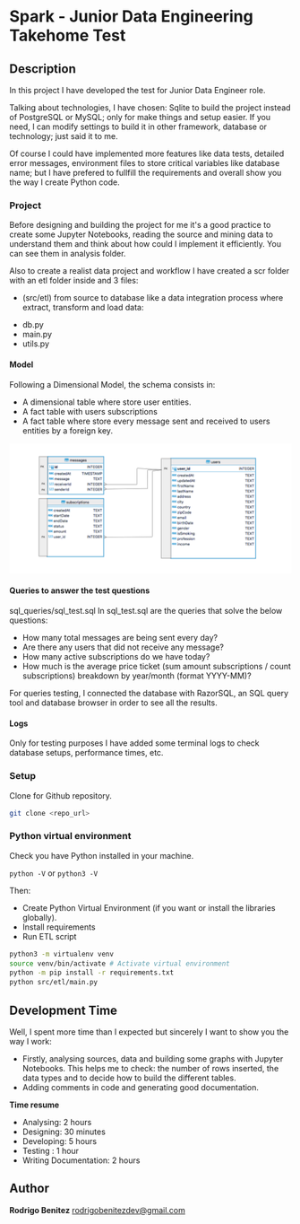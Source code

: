 #  Spark - Junior Data Engineering Takehome Test


## Description

In this project I have developed the test for Junior Data Engineer role.

Talking about technologies, I have chosen: Sqlite to build the project instead of PostgreSQL or MySQL; only for make things and setup easier. If you need, I can modify settings to build it in other framework, database or technology; just said it to me.

Of course I could have implemented more features like data tests, detailed error messages, environment files to store critical variables like database name; but I have prefered to fullfill the requirements and overall show you the way I create Python code.


### Project

Before designing and building the project for me it's a good practice to create some Jupyter Notebooks, reading the source and mining data to understand them and think about how could I implement it efficiently. You can see them in analysis folder.

Also to create a realist data project and workflow I have created a scr folder with an etl folder inside and 3 files: 

* (src/etl) from source to database like a data integration process where extract, transform and load data:
 - db.py
 - main.py
 - utils.py

#### Model

Following a Dimensional Model, the schema consists in:

* A dimensional table where store user entities.
* A fact table with users subscriptions
* A fact table where store every message sent and received to users entities by a foreign key.

![Model](docs/ERD.png)

#### Queries to answer the test questions

sql_queries/sql_test.sql
In sql_test.sql are the queries that solve the below questions:
- How many total messages are being sent every day?
- Are there any users that did not receive any message?
- How many active subscriptions do we have today?
- How much is the average price ticket (sum amount subscriptions / count subscriptions) breakdown by year/month (format YYYY-MM)?

For queries testing, I connected the database with RazorSQL, an SQL query tool and database browser in order to see all the results.

#### Logs

Only for testing purposes I have added some terminal logs to check database setups, performance times, etc.

### Setup

Clone for Github repository.

```sh
git clone <repo_url>
```
### Python virtual environment

Check you have Python installed in your machine.

`python -V` or `python3 -V`

Then:
* Create Python Virtual Environment (if you want or install the libraries globally).
* Install requirements
* Run ETL script

```sh
python3 -m virtualenv venv
source venv/bin/activate # Activate virtual environment
python -m pip install -r requirements.txt
python src/etl/main.py
```

## Development Time

Well, I spent more time than I expected but sincerely I want to show you the way I work:

* Firstly, analysing sources, data and building some graphs with Jupyter Notebooks. This helps me to check: the number of rows inserted, the data types and to decide how to build the different tables.
* Adding comments in code and generating good documentation.

**Time resume**

* Analysing: 2 hours
* Designing: 30 minutes
* Developing: 5 hours
* Testing : 1 hour
* Writing Documentation: 2 hours

## Author

**Rodrigo Benitez** rodrigobenitezdev@gmail.com
